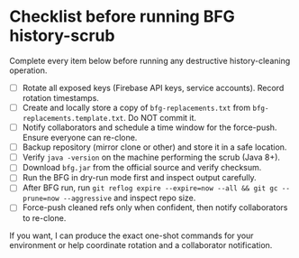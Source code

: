 # Checklist before running BFG history-scrub

Complete every item below before running any destructive history-cleaning operation.

- [ ] Rotate all exposed keys (Firebase API keys, service accounts). Record rotation timestamps.
- [ ] Create and locally store a copy of `bfg-replacements.txt` from `bfg-replacements.template.txt`. Do NOT commit it.
- [ ] Notify collaborators and schedule a time window for the force-push. Ensure everyone can re-clone.
- [ ] Backup repository (mirror clone or other) and store it in a safe location.
- [ ] Verify `java -version` on the machine performing the scrub (Java 8+).
- [ ] Download `bfg.jar` from the official source and verify checksum.
- [ ] Run the BFG in dry-run mode first and inspect output carefully.
- [ ] After BFG run, run `git reflog expire --expire=now --all && git gc --prune=now --aggressive` and inspect repo size.
- [ ] Force-push cleaned refs only when confident, then notify collaborators to re-clone.

If you want, I can produce the exact one-shot commands for your environment or help coordinate rotation and a collaborator notification.
